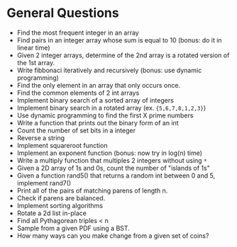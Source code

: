 # General Questions

* Find the most frequent integer in an array
* Find pairs in an integer array whose sum is equal to 10 (bonus: do it in linear time)
* Given 2 integer arrays, determine of the 2nd array is a rotated version of the 1st array.
* Write fibbonaci iteratively and recursively (bonus: use dynamic programming)
* Find the only element in an array that only occurs once.
* Find the common elements of 2 int arrays
* Implement binary search of a sorted array of integers
* Implement binary search in a rotated array (ex. ```{5,6,7,8,1,2,3}```)
* Use dynamic programming to find the first X prime numbers
* Write a function that prints out the binary form of an int
* Count the number of set bits in a integer
* Reverse a string
* Implement squareroot function
* Implement an exponent function (bonus: now try in log(n) time)
* Write a multiply function that multiples 2 integers without using ```*```
* Given a 2D array of 1s and 0s, count the number of "islands of 1s" 
* Given a function rand5() that returns a random int between 0 and 5, implement rand7()
* Print all of the pairs of matching parens of length n.
* Check if parens are balanced.
* Implement sorting algorithms
* Rotate a 2d list in-place
* Find all Pythagorean triples < n
* Sample from a given PDF using a BST.
* How many ways can you make change from a given set of coins?
